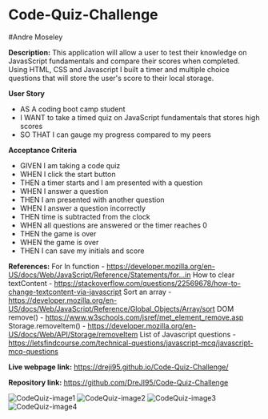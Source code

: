# Code-Quiz-Challenge
#Andre Moseley

**Description:** 
This application will allow a user to test their knowledge on JavasScript fundamentals and compare their scores when completed. Using HTML, CSS and Javascript I built a timer and multiple choice questions that will store the user's score to their local storage.

**User Story**
- AS A coding boot camp student
- I WANT to take a timed quiz on JavaScript fundamentals that stores high scores
- SO THAT I can gauge my progress compared to my peers

**Acceptance Criteria**
- GIVEN I am taking a code quiz
- WHEN I click the start button
- THEN a timer starts and I am presented with a question
- WHEN I answer a question
- THEN I am presented with another question
- WHEN I answer a question incorrectly
- THEN time is subtracted from the clock
- WHEN all questions are answered or the timer reaches 0
- THEN the game is over
- WHEN the game is over
- THEN I can save my initials and score

**References:** 
For In function - https://developer.mozilla.org/en-US/docs/Web/JavaScript/Reference/Statements/for...in
How to clear textContent - https://stackoverflow.com/questions/22569678/how-to-change-textcontent-via-javascript
Sort an array - https://developer.mozilla.org/en-US/docs/Web/JavaScript/Reference/Global_Objects/Array/sort
DOM remove() - https://www.w3schools.com/jsref/met_element_remove.asp
Storage.removeItem() - https://developer.mozilla.org/en-US/docs/Web/API/Storage/removeItem
List of Javascript questions - https://letsfindcourse.com/technical-questions/javascript-mcq/javascript-mcq-questions

**Live webpage link:** https://dreji95.github.io/Code-Quiz-Challenge/


**Repository link:** https://github.com/DreJI95/Code-Quiz-Challenge

![CodeQuiz-image1](https://user-images.githubusercontent.com/76451565/111937164-8b824100-8a9d-11eb-9d5c-5f81460fec55.PNG)
![CodeQuiz-image2](https://user-images.githubusercontent.com/76451565/111937167-8d4c0480-8a9d-11eb-8795-da65e0f60a3a.PNG)
![CodeQuiz-image3](https://user-images.githubusercontent.com/76451565/111937170-8e7d3180-8a9d-11eb-9e75-5a1e3899b709.PNG)
![CodeQuiz-image4](https://user-images.githubusercontent.com/76451565/111937176-8fae5e80-8a9d-11eb-98e4-07b2dc85eed2.PNG)

